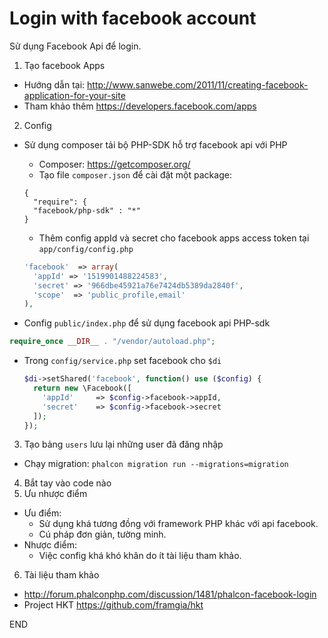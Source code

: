 Login with facebook account
============================
Sử dụng Facebook Api để login.

1. Tạo facebook Apps
  - Hướng dẫn tại: http://www.sanwebe.com/2011/11/creating-facebook-application-for-your-site
  - Tham khảo thêm https://developers.facebook.com/apps
2. Config
  - Sử dụng composer tải bộ PHP-SDK hỗ trợ facebook api với PHP
    + Composer: https://getcomposer.org/
    + Tạo file ```composer.json``` để cài đặt một package:
    ```
    {
      "require": {
      "facebook/php-sdk" : "*"
    }
    ```
    + Thêm config appId và secret cho facebook apps access token tại ```app/config/config.php```

    ```php
    'facebook'  => array(
      'appId' => '1519901488224583',
      'secret' => '966dbe45921a76e7424db5389da2840f',
      'scope'  => 'public_profile,email'
    ),
    ```
  - Config ```public/index.php``` để sử dụng facebook api PHP-sdk
  ```php
  require_once __DIR__ . "/vendor/autoload.php";
  ```
  - Trong ```config/service.php``` set facebook cho ```$di```

    ```php
    $di->setShared('facebook', function() use ($config) {
      return new \Facebook([
        'appId'     => $config->facebook->appId,
        'secret'    => $config->facebook->secret
      ]);
    });
    ```
3. Tạo bảng ```users``` lưu lại những user đã đăng nhập
  - Chạy migration:
  ```phalcon migration run --migrations=migration```
4. Bắt tay vào code nào
5. Ưu nhược điểm
  - Ưu điểm:
    + Sử dụng khá tương đồng với framework PHP khác với api facebook.
    + Cú pháp đơn giản, tường minh.
  - Nhược điểm:
    + Việc config khá khó khăn do ít tài liệu tham khảo.
6. Tài liệu tham khảo
  - http://forum.phalconphp.com/discussion/1481/phalcon-facebook-login
  - Project HKT https://github.com/framgia/hkt

END

